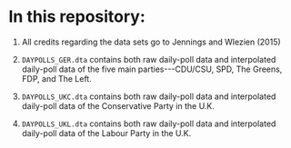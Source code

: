 # In this repository:

1. All credits regarding the data sets go to Jennings and Wlezien (2015)

2. `DAYPOLLS_GER.dta` contains both raw daily-poll data and interpolated daily-poll data of the five main parties---CDU/CSU, SPD, The Greens, FDP, and The Left.

3. `DAYPOLLS_UKC.dta` contains both raw daily-poll data and interpolated daily-poll data of the Conservative Party in the U.K.

4. `DAYPOLLS_UKL.dta` contains both raw daily-poll data and interpolated daily-poll data of the Labour Party in the U.K.
